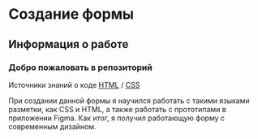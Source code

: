 Создание формы
===============
Информация о работе
-------------------

### Добро пожаловать в репозиторий

Источники знаний о коде [HTML](https://www.youtube.com/watch?v=5pBcKKiZSGE) / [CSS](https://www.youtube.com/watch?v=iPV5GKeHyV4)

При создании данной формы я научился работать с такими языками разметки, как CSS и HTML, а также работать с прототипами в приложении Figma.
Как итог, я получил работающую форму с современным дизайном.

